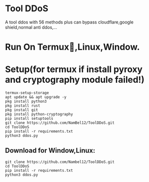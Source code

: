 # Tool DDoS
A tool ddos with 56 methods plus can bypass cloudflare,google shield,normal anti ddos,...

# Run On Termux📱,Linux,Window.

# Setup(for termux if install pyroxy and cryptography module failed!)
```shell script
termux-setup-storage
apt update && apt upgrade -y
pkg install python3
pkg install rust
pkg install git
pkg install python-cryptography
pip install setuptools
git clone https://github.com/NamBel12/ToolDDoS.git
cd ToolDDoS
pip install -r requirements.txt
python3 ddos.py
```

## Download for Window,Linux:
```shell script
git clone https://github.com/Nambel12/ToolDDoS.git
cd ToolDDoS
pip install -r requirements.txt
python3 ddos.py
```
